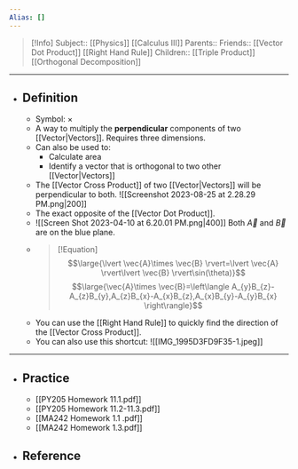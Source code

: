 ```yaml
---
Alias: []
---
```

> [!Info]
> Subject:: [[Physics]] [[Calculus III]]
> Parents:: 
> Friends:: [[Vector Dot Product]] [[Right Hand Rule]]
> Children:: [[Triple Product]] [[Orthogonal Decomposition]]
---
- ## Definition
	- Symbol: $\times$
	- A way to multiply the **perpendicular** components of two [[Vector|Vectors]]. Requires three dimensions.
	- Can also be used to:
		- Calculate area
		- Identify a vector that is orthogonal to two other [[Vector|Vectors]]
	- The [[Vector Cross Product]] of two [[Vector|Vectors]] will be perpendicular to both.
	  ![[Screenshot 2023-08-25 at 2.28.29 PM.png|200]]
	- The exact opposite of the [[Vector Dot Product]].
	- ![[Screen Shot 2023-04-10 at 6.20.01 PM.png|400]]
	  Both $\vec{A}$ and $\vec{B}$ are on the blue plane.
	- > [!Equation]
	  > $$\large{\lvert \vec{A}\times \vec{B} \rvert=\lvert \vec{A} \rvert\lvert \vec{B} \rvert\sin(\theta)}$$
	  > $$\large{\vec{A}\times \vec{B}=\left\langle A_{y}B_{z}-A_{z}B_{y},A_{z}B_{x}-A_{x}B_{z},A_{x}B_{y}-A_{y}B_{x} \right\rangle}$$
	- You can use the [[Right Hand Rule]] to quickly find the direction of the [[Vector Cross Product]].
	- You can also use this shortcut:
	  ![[IMG_1995D3FD9F35-1.jpeg]]
---
- ## Practice
	- [[PY205 Homework 11.1.pdf]]
	- [[PY205 Homework 11.2-11.3.pdf]]
	- [[MA242 Homework 1.1 .pdf]]
	- [[MA242 Homework 1.3.pdf]]
- ## Reference
